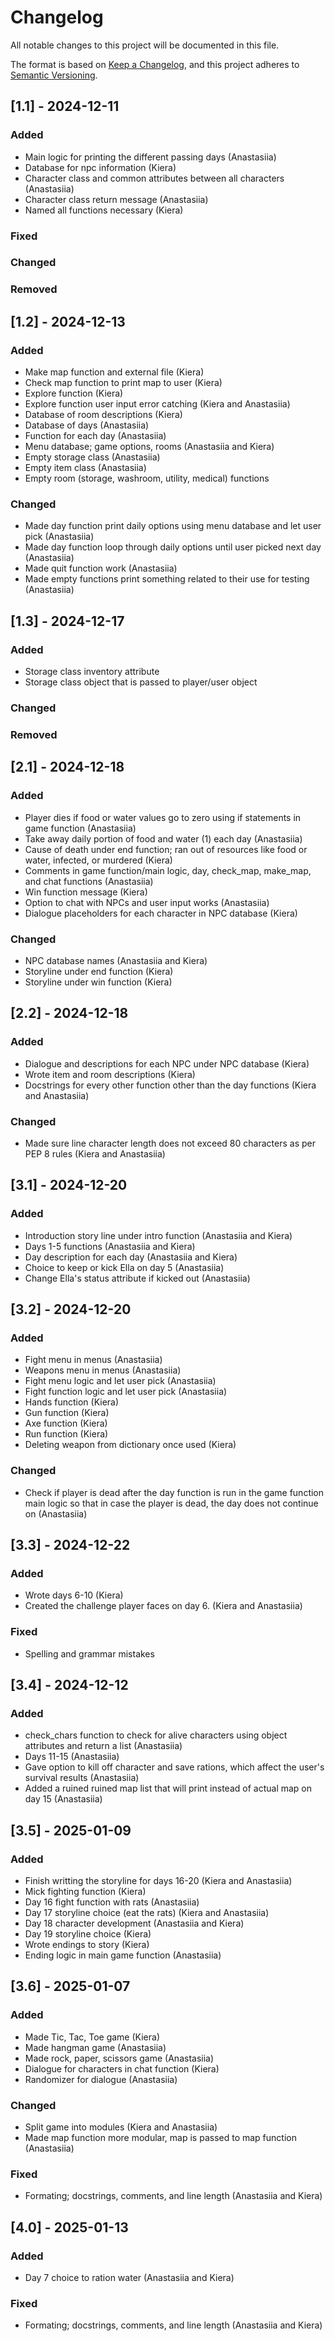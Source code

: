 # Changelog

All notable changes to this project will be documented in this file.

The format is based on [Keep a Changelog](https://keepachangelog.com/en/1.1.0/),
and this project adheres to [Semantic Versioning](https://semver.org/spec/v2.0.0.html).

## [1.1] - 2024-12-11

### Added

- Main logic for printing the different passing days (Anastasiia)
- Database for npc information (Kiera)
- Character class and common attributes between all characters (Anastasiia)
- Character class return message (Anastasiia)
- Named all functions necessary (Kiera)

### Fixed


### Changed


### Removed


## [1.2] - 2024-12-13

### Added

- Make map function and external file (Kiera)
- Check map function to print map to user (Kiera)
- Explore function (Kiera)
- Explore function user input error catching (Kiera and Anastasiia)
- Database of room descriptions (Kiera)
- Database of days (Anastasiia)
- Function for each day (Anastasiia)
- Menu database; game options, rooms (Anastasiia and Kiera)
- Empty storage class (Anastasiia)
- Empty item class (Anastasiia)
- Empty room (storage, washroom, utility, medical) functions

### Changed

- Made day function print daily options using menu database and let user pick (Anastasiia)
- Made day function loop through daily options until user picked next day (Anastasiia)
- Made quit function work (Anastasiia)
- Made empty functions print something related to their use for testing (Anastasiia)

## [1.3] - 2024-12-17

### Added

- Storage class inventory attribute
- Storage class object that is passed to player/user object

### Changed

### Removed

## [2.1] - 2024-12-18

### Added

- Player dies if food or water values go to zero using if statements in game function (Anastasiia)
- Take away daily portion of food and water (1) each day (Anastasiia)
- Cause of death under end function; ran out of resources like food or water, infected, or murdered (Kiera)
- Comments in game function/main logic, day, check_map, make_map, and chat functions (Anastasiia)
- Win function message (Kiera)
- Option to chat with NPCs and user input works (Anastasiia)
- Dialogue placeholders for each character in NPC database (Kiera)

### Changed

- NPC database names (Anastasiia and Kiera)
- Storyline under end function (Kiera)
- Storyline under win function (Kiera)

## [2.2] - 2024-12-18

### Added

- Dialogue and descriptions for each NPC under NPC database (Kiera)
- Wrote item and room descriptions (Kiera)
- Docstrings for every other function other than the day functions (Kiera and Anastasiia)

### Changed

- Made sure line character length does not exceed 80 characters as per PEP 8 rules (Kiera and Anastasiia)

## [3.1] - 2024-12-20

### Added

- Introduction story line under intro function (Anastasiia and Kiera)
- Days 1-5 functions (Anastasiia and Kiera)
- Day description for each day (Anastasiia and Kiera)
- Choice to keep or kick Ella on day 5 (Anastasiia)
- Change Ella's status attribute if kicked out (Anastasiia)

## [3.2] - 2024-12-20

### Added

- Fight menu in menus (Anastasiia)
- Weapons menu in menus (Anastasiia)
- Fight menu logic and let user pick (Anastasiia)
- Fight function logic and let user pick (Anastasiia)
- Hands function (Kiera)
- Gun function (Kiera)
- Axe function (Kiera)
- Run function (Kiera)
- Deleting weapon from dictionary once used (Kiera)

### Changed

- Check if player is dead after the day function is run in the game function main logic so that in case the player is dead, the day does not continue on (Anastasiia)

## [3.3] - 2024-12-22

### Added

- Wrote days 6-10 (Kiera)
- Created the challenge player faces on day 6. (Kiera and Anastasiia)

### Fixed

- Spelling and grammar mistakes

## [3.4] - 2024-12-12

### Added

- check_chars function to check for alive characters using object attributes and return a list (Anastasiia)
- Days 11-15 (Anastasiia)
- Gave option to kill off character and save rations, which affect the user's survival results (Anastasiia)
- Added a ruined ruined map list that will print instead of actual map on day 15 (Anastasiia)

## [3.5] - 2025-01-09

### Added

- Finish writting the storyline for days 16-20 (Kiera and Anastasiia)
- Mick fighting function (Kiera)
- Day 16 fight function with rats (Anastasiia)
- Day 17 storyline choice (eat the rats) (Kiera and Anastasiia)
- Day 18 character development (Anastasiia and Kiera)
- Day 19 storyline choice (Kiera)
- Wrote endings to story (Kiera)
- Ending logic in main game function (Anastasiia)

## [3.6] - 2025-01-07

### Added

- Made Tic, Tac, Toe game (Kiera)
- Made hangman game (Anastasiia)
- Made rock, paper, scissors game (Anastasiia)
- Dialogue for characters in chat function (Kiera)
- Randomizer for dialogue (Anastasiia)

### Changed

- Split game into modules (Kiera and Anastasiia)
- Made map function more modular, map is passed to map function (Anastasiia)

### Fixed

- Formating; docstrings, comments, and line length (Anastasiia and Kiera)

## [4.0] - 2025-01-13

### Added

- Day 7 choice to ration water (Anastasiia and Kiera)

### Fixed

- Formating; docstrings, comments, and line length (Anastasiia and Kiera)
